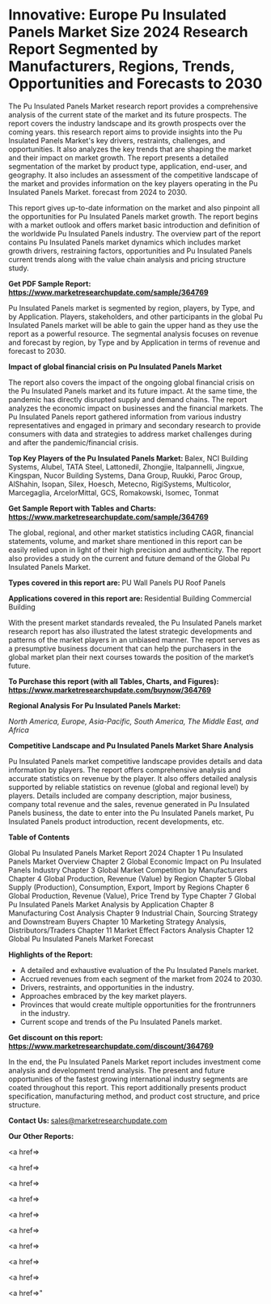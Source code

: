 # Innovative: Europe Pu Insulated Panels Market Size 2024 Research Report Segmented by Manufacturers, Regions, Trends, Opportunities and Forecasts to 2030

The Pu Insulated Panels Market research report provides a comprehensive analysis of the current state of the market and its future prospects. The report covers the industry landscape and its growth prospects over the coming years. this research report aims to provide insights into the Pu Insulated Panels Market's key drivers, restraints, challenges, and opportunities. It also analyzes the key trends that are shaping the market and their impact on market growth. The report presents a detailed segmentation of the market by product type, application, end-user, and geography. It also includes an assessment of the competitive landscape of the market and provides information on the key players operating in the Pu Insulated Panels Market. forecast from 2024 to 2030.

This report gives up-to-date information on the market and also pinpoint all the opportunities for Pu Insulated Panels market growth. The report begins with a market outlook and offers market basic introduction and definition of the worldwide Pu Insulated Panels industry. The overview part of the report contains Pu Insulated Panels market dynamics which includes market growth drivers, restraining factors, opportunities and Pu Insulated Panels current trends along with the value chain analysis and pricing structure study.

<strong><b>Get PDF Sample Report: <a href=https://www.marketresearchupdate.com/sample/364769>https://www.marketresearchupdate.com/sample/364769</a></b></strong>

Pu Insulated Panels market is segmented by region, players, by Type, and by Application. Players, stakeholders, and other participants in the global Pu Insulated Panels market will be able to gain the upper hand as they use the report as a powerful resource. The segmental analysis focuses on revenue and forecast by region, by Type and by Application in terms of revenue and forecast to 2030.

<strong><b>Impact of global financial crisis on Pu Insulated Panels Market</b></strong>

The report also covers the impact of the ongoing global financial crisis on the Pu Insulated Panels market and its future impact. At the same time, the pandemic has directly disrupted supply and demand chains. The report analyzes the economic impact on businesses and the financial markets. The Pu Insulated Panels report gathered information from various industry representatives and engaged in primary and secondary research to provide consumers with data and strategies to address market challenges during and after the pandemic/financial crisis.

<strong><b>Top Key Players of the Pu Insulated Panels Market:
</b></strong>Balex, NCI Building Systems, Alubel, TATA Steel, Lattonedil, Zhongjie, Italpannelli, Jingxue, Kingspan, Nucor Building Systems, Dana Group, Ruukki, Paroc Group, AlShahin, Isopan, Silex, Hoesch, Metecno, RigiSystems, Multicolor, Marcegaglia, ArcelorMittal, GCS, Romakowski, Isomec, Tonmat<strong><b>
</b></strong>

<strong><b>Get Sample Report with Tables and Charts: <a href=https://www.marketresearchupdate.com/sample/364769>https://www.marketresearchupdate.com/sample/364769</a></b></strong>

The global, regional, and other market statistics including CAGR, financial statements, volume, and market share mentioned in this report can be easily relied upon in light of their high precision and authenticity. The report also provides a study on the current and future demand of the Global Pu Insulated Panels Market.

<strong><b>Types covered in this report are:
</b></strong>PU Wall Panels
PU Roof Panels<strong><b>
</b></strong>

<strong><b>Applications covered in this report are:
</b></strong>Residential Building
Commercial Building<strong><b>
</b></strong>

With the present market standards revealed, the Pu Insulated Panels market research report has also illustrated the latest strategic developments and patterns of the market players in an unbiased manner. The report serves as a presumptive business document that can help the purchasers in the global market plan their next courses towards the position of the market’s future.

<strong><b>To Purchase this report (with all Tables, Charts, and Figures): <a href=https://www.marketresearchupdate.com/buynow/364769>https://www.marketresearchupdate.com/buynow/364769</a></b></strong>

<strong><b>Regional Analysis For Pu Insulated Panels Market:</b></strong>

<em><i>North America, Europe, Asia-Pacific, South America, The Middle East, and Africa</i></em>

<strong><b>Competitive Landscape and Pu Insulated Panels Market Share Analysis</b></strong>

Pu Insulated Panels market competitive landscape provides details and data information by players. The report offers comprehensive analysis and accurate statistics on revenue by the player. It also offers detailed analysis supported by reliable statistics on revenue (global and regional level) by players. Details included are company description, major business, company total revenue and the sales, revenue generated in Pu Insulated Panels business, the date to enter into the Pu Insulated Panels market, Pu Insulated Panels product introduction, recent developments, etc.

<strong><b>Table of Contents</b></strong>

Global Pu Insulated Panels Market Report 2024
Chapter 1 Pu Insulated Panels Market Overview
Chapter 2 Global Economic Impact on Pu Insulated Panels Industry
Chapter 3 Global Market Competition by Manufacturers
Chapter 4 Global Production, Revenue (Value) by Region
Chapter 5 Global Supply (Production), Consumption, Export, Import by Regions
Chapter 6 Global Production, Revenue (Value), Price Trend by Type
Chapter 7 Global Pu Insulated Panels Market Analysis by Application
Chapter 8 Manufacturing Cost Analysis
Chapter 9 Industrial Chain, Sourcing Strategy and Downstream Buyers
Chapter 10 Marketing Strategy Analysis, Distributors/Traders
Chapter 11 Market Effect Factors Analysis
Chapter 12 Global Pu Insulated Panels Market Forecast

<strong><b>Highlights of the Report:</b></strong>

- A detailed and exhaustive evaluation of the Pu Insulated Panels market.
- Accrued revenues from each segment of the market from 2024 to 2030.
- Drivers, restraints, and opportunities in the industry.
- Approaches embraced by the key market players.
- Provinces that would create multiple opportunities for the frontrunners in the industry.
- Current scope and trends of the Pu Insulated Panels market.

<strong><b>Get discount on this report: <a href=https://www.marketresearchupdate.com/discount/364769>https://www.marketresearchupdate.com/discount/364769</a></b></strong>

In the end, the Pu Insulated Panels Market report includes investment come analysis and development trend analysis. The present and future opportunities of the fastest growing international industry segments are coated throughout this report. This report additionally presents product specification, manufacturing method, and product cost structure, and price structure.

<strong><b>Contact Us:
</b></strong>sales@marketresearchupdate.com

<strong>Our Other Reports:</strong>

<a href=></a>

<a href=></a>

<a href=></a>

<a href=></a>

<a href=></a>

<a href=></a>

<a href=></a>

<a href=></a>

<a href=></a>

<a href=></a>"
